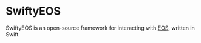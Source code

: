 # SwiftyEOS
SwiftyEOS is an open-source framework for interacting with [EOS](https://github.com/EOSIO/eos), written in Swift.